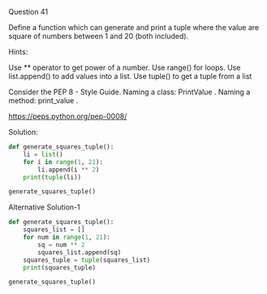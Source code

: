 Question 41

Define a function which can generate and print a tuple where the value are square of numbers between 1 and 20 (both included).

Hints:

Use ** operator to get power of a number. Use range() for loops. Use list.append() to add values into a list. Use tuple() to get a tuple from a list

Consider the PEP 8 - Style Guide. Naming a class: PrintValue . Naming a method: print_value .

https://peps.python.org/pep-0008/

Solution:

```python
def generate_squares_tuple():
    li = list()
    for i in range(1, 21):
        li.append(i ** 2)
    print(tuple(li))

generate_squares_tuple()
```

Alternative Solution-1
```python
def generate_squares_tuple():
    squares_list = []
    for num in range(1, 21):
        sq = num ** 2
        squares_list.append(sq)
    squares_tuple = tuple(squares_list)
    print(squares_tuple)

generate_squares_tuple()
```
